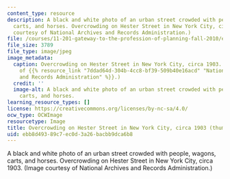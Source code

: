 ```yaml
---
content_type: resource
description: A black and white photo of an urban street crowded with people, wagons,
  carts, and horses. Overcrowding on Hester Street in New York City, circa 1903. (Image
  courtesy of National Archives and Records Administration.)
file: /courses/11-201-gateway-to-the-profession-of-planning-fall-2010/ebb8d49389c7ec0d3a26bacbb9dca6b8_11-201f10-th.jpg
file_size: 3789
file_type: image/jpeg
image_metadata:
  caption: Overcrowding on Hester Street in New York City, circa 1903. (Image courtesy
    of {{% resource_link "7ddad64d-304b-4cc8-bf39-509b40e16acd" "National Archives
    and Records Administration" %}}.)
  credit: ''
  image-alt: A black and white photo of an urban street crowded with people, wagons,
    carts, and horses.
learning_resource_types: []
license: https://creativecommons.org/licenses/by-nc-sa/4.0/
ocw_type: OCWImage
resourcetype: Image
title: Overcrowding on Hester Street in New York City, circa 1903 (thumbnail)
uid: ebb8d493-89c7-ec0d-3a26-bacbb9dca6b8
---
```

A black and white photo of an urban street crowded with people, wagons, carts, and horses. Overcrowding on Hester Street in New York City, circa 1903. (Image courtesy of National Archives and Records Administration.)
